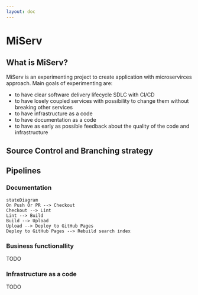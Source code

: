 ```yaml
---
layout: doc
---
```


# MiServ

## What is MiServ?

MiServ is an experimenting project to create application with microservirces
approach. Main goals of experimenting are:

- to have clear software delivery lifecycle SDLC with CI/CD
- to have losely coupled services with possibility to change them without
breaking other services
- to have infrastructure as a code
- to have documentation as a code
- to have as early as possible feedback about the quality of the code and
infrastructure

## Source Control and Branching strategy

## Pipelines

### Documentation

```mermaid
stateDiagram
On Push Or PR --> Checkout
Checkout --> Lint
Lint --> Build
Build --> Upload
Upload --> Deploy to GitHub Pages
Deploy to GitHub Pages --> Rebuild search index
```

### Business functionallity

TODO

### Infrastructure as a code

TODO
